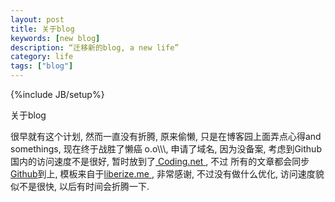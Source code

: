 ```yaml
---
layout: post
title: 关于blog
keywords: [new blog]
description: “迁移新的blog, a new life”
category: life
tags: ["blog"]
---
```

{%include JB/setup%}

关于blog

很早就有这个计划, 然而一直没有折腾, 原来偷懒, 只是在博客园上面弄点心得and  somethings, 现在终于战胜了懒癌 o.o\\\\\\, 申请了域名, 因为没备案, 考虑到Github国内的访问速度不是很好, 暂时放到了[ Coding.net ][1], 不过 所有的文章都会同步[Github][2]到上,
模板来自于[liberize.me ][3], 非常感谢, 不过没有做什么优化, 访问速度貌似不是很快,  以后有时间会折腾一下. 



[1]:	http://WMaster.coding.me/Wmonkey
[2]:	https://crazywr.github.io
[3]:	http://liberize.me